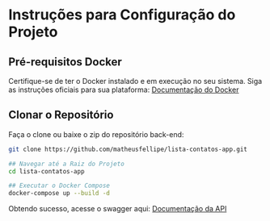 # Instruções para Configuração do Projeto

## Pré-requisitos Docker

Certifique-se de ter o Docker instalado e em execução no seu sistema. Siga as instruções oficiais para sua plataforma: [Documentação do Docker](https://docs.docker.com/get-docker/)

## Clonar o Repositório

Faça o clone ou baixe o zip do repositório back-end:
```bash
git clone https://github.com/matheusfellipe/lista-contatos-app.git

## Navegar até a Raiz do Projeto
cd lista-contatos-app

## Executar o Docker Compose
docker-compose up --build -d
```

Obtendo sucesso, acesse o swagger aqui: [Documentação da API](http://localhost:3000/swagger/index.html)
